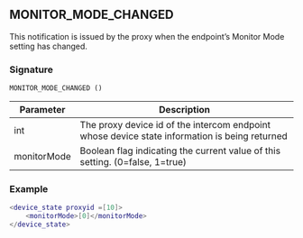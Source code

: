 ## MONITOR\_MODE\_CHANGED

This notification is issued by the proxy when the endpoint’s Monitor Mode setting has changed. 


### Signature

`MONITOR_MODE_CHANGED ()`


| Parameter | Description |
| --- | --- |
| int | The proxy device id of the intercom endpoint whose device state information is being returned |
| monitorMode | Boolean flag indicating the current value of this setting. (0=false, 1=true) |


### Example

```lua
<device_state proxyid =[10]>
    <monitorMode>[0]</monitorMode>
</device_state>
```

